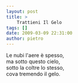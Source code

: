 ```yaml
---
layout: post
title: >
    Trattieni Il Gelo
tags: []
date: 2009-03-09 22:31:00
author: pietro
---
```

Le nubi l'aere è spesso,<br/>ma sotto questo cielo,<br/>sotto la coltre lo stesso,<br/>cova tremendo il gelo.
